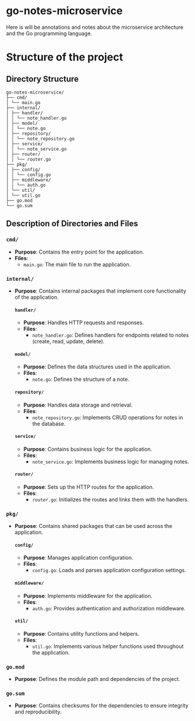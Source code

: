 # go-notes-microservice

Here is will be annotations and notes about the microservice architecture and the Go programming language.

# Structure of the project


## Directory Structure 


```
go-notes-microservice/
├── cmd/
│ └── main.go
├── internal/
│ ├── handler/
│ │ └── note_handler.go
│ ├── model/
│ │ └── note.go
│ ├── repository/
│ │ └── note_repository.go
│ ├── service/
│ │ └── note_service.go
│ ├── router/
│ │ └── router.go
├── pkg/
│ ├── config/
│ │ └── config.go
│ ├── middleware/
│ │ └── auth.go
│ └── util/
│ └── util.go
├── go.mod
└── go.sum
```


## Description of Directories and Files

### `cmd/`
- **Purpose**: Contains the entry point for the application.
- **Files**: 
  - `main.go`: The main file to run the application.

### `internal/`
- **Purpose**: Contains internal packages that implement core functionality of the application.
  
  #### `handler/`
  - **Purpose**: Handles HTTP requests and responses.
  - **Files**: 
    - `note_handler.go`: Defines handlers for endpoints related to notes (create, read, update, delete).

  #### `model/`
  - **Purpose**: Defines the data structures used in the application.
  - **Files**: 
    - `note.go`: Defines the structure of a note.

  #### `repository/`
  - **Purpose**: Handles data storage and retrieval.
  - **Files**: 
    - `note_repository.go`: Implements CRUD operations for notes in the database.

  #### `service/`
  - **Purpose**: Contains business logic for the application.
  - **Files**: 
    - `note_service.go`: Implements business logic for managing notes.

  #### `router/`
  - **Purpose**: Sets up the HTTP routes for the application.
  - **Files**: 
    - `router.go`: Initializes the routes and links them with the handlers.

### `pkg/`
- **Purpose**: Contains shared packages that can be used across the application.
  
  #### `config/`
  - **Purpose**: Manages application configuration.
  - **Files**: 
    - `config.go`: Loads and parses application configuration settings.

  #### `middleware/`
  - **Purpose**: Implements middleware for the application.
  - **Files**: 
    - `auth.go`: Provides authentication and authorization middleware.

  #### `util/`
  - **Purpose**: Contains utility functions and helpers.
  - **Files**: 
    - `util.go`: Implements various helper functions used throughout the application.

### `go.mod`
- **Purpose**: Defines the module path and dependencies of the project.

### `go.sum`
- **Purpose**: Contains checksums for the dependencies to ensure integrity and reproducibility.